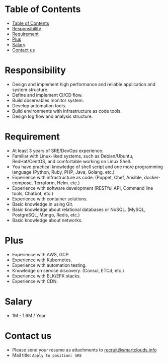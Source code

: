 # Table of Contents
- [Table of Contents](#table-of-contents)
- [Responsibility](#responsibility)
- [Requirement](#requirement)
- [Plus](#plus)
- [Salary](#salary)
- [Contact us](#contact-us)

# Responsibility
- Design and implement high performance and reliable application and system structure.
- Define and implement CI/CD flow.
- Build observables monitor system.
- Develop automation tools.
- Build environments with infrastructure as code tools.
- Design log flow and analysis structure.

# Requirement
- At least 3 years of SRE/DevOps experience.
- Familiar with Linux-liked systems, such as Debian/Ubuntu, RedHat/CentOS, and comfortable working on Linux Shell.
- You have practical knowledge of shell script and one more programming language (Python, Ruby, PHP, Java, Golang. etc.)
- Experience with infrastructure as code. (Puppet, Chef, Ansible, docker-compose, Terraform, Helm. etc.)
- Experience with software development (RESTful API, Command line tools, Chatbot, etc.)
- Experience with container solutions.
- Basic knowledge in using Git.
- Basic knowledge about relational databases or NoSQL. (MySQL, PostgreSQL, Mongo, Redis, etc.)
- Basic knowledge about networks.

# Plus
- Experience with AWS, GCP.
- Experience with Kubernetes.
- Experience with automation testing.
- Knowledge on service discovery. (Consul, ETCd, etc.)
- Experience with ELK/EFK stacks.
- Experience with CDN.

# Salary
- 1M - 1.6M / Year

# Contact us
- Please send your resume as attachments to <recruit@smartclouds.info>
- Mail title: `Apply to position: SRE`
